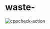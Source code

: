 # waste-
![cppcheck-action](https://github.com/stepin104734/waste-/workflows/cppcheck-action/badge.svg) 
